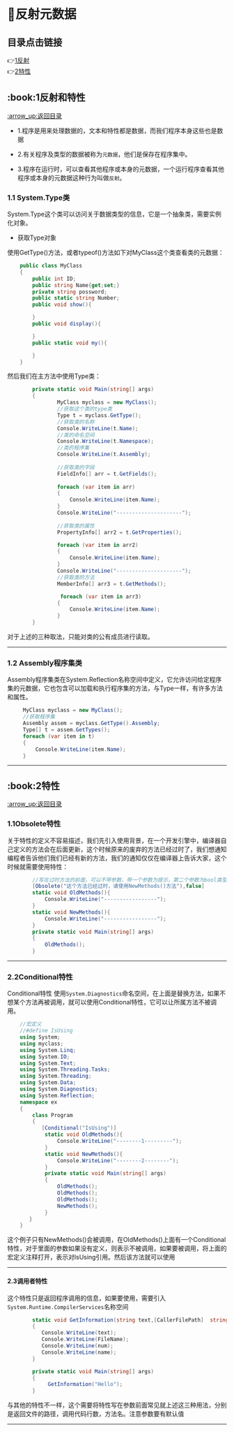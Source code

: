 # :file_folder:反射元数据
<p id="title"></p>

## 目录点击链接
:point_right:<a href="#one" >1反射<a><br>
:point_right:<a href="#two" >2特性<a><br>

<h2 id = "one">:book:1反射和特性</h2>
<a href="#title">:arrow_up:返回目录</a>
    
* 1.程序是用来处理数据的，文本和特性都是数据，而我们程序本身这些也是数据

* 2.有关程序及类型的数据被称为`元数据`，他们是保存在程序集中。

* 3.程序在运行时，可以查看其他程序或本身的元数据，一个运行程序查看其他程序或本身的元数据这种行为叫做`反射`。

### 1.1  System.Type类 ###

System.Type这个类可以访问关于数据类型的信息，它是一个抽象类，需要实例化对象。

* 获取Type对象

使用GetType()方法，或者typeof()方法如下对MyClass这个类查看类的元数据：

```C#
    public class MyClass
    {
        public int ID;
        public string Name{get;set;}
        private string possword;
        public static string Number;
        public void show(){

        }
        public void display(){

        }
        public static void my(){

        }
    }
```

然后我们在主方法中使用Type类：

```C#
        private static void Main(string[] args)
        {         
                MyClass myclass = new MyClass();
                //获取这个类的type类
                Type t = myclass.GetType();
                //获取类的名称 
                Console.WriteLine(t.Name);
                //类的命名空间
                Console.WriteLine(t.Namespace);
                //类的程序集
                Console.WriteLine(t.Assembly);
                
                //获取类的字段
                FieldInfo[] arr = t.GetFields();
                
                foreach (var item in arr)
                {
                    Console.WriteLine(item.Name);
                }
                Console.WriteLine("---------------------");
                
                //获取类的属性
                PropertyInfo[] arr2 = t.GetProperties();

                foreach (var item in arr2)
                {
                    Console.WriteLine(item.Name);
                }
                Console.WriteLine("---------------------");
                //获取类的方法
                MemberInfo[] arr3 = t.GetMethods();

                 foreach (var item in arr3)
                {
                    Console.WriteLine(item.Name);
                } 
        }
 ```
 
 对于上述的三种取法，只能对类的公有成员进行读取。
 ****
 
### 1.2 Assembly程序集类 ###
 
Assembly程序集类在System.Reflection名称空间中定义，它允许访问给定程序集的元数据，它也包含可以加载和执行程序集的方法，与Type一样，有许多方法和属性。

```C#
     MyClass myclass = new MyClass();
     //获取程序集
     Assembly assem = myclass.GetType().Assembly;
     Type[] t = assem.GetTypes();
     foreach (var item in t)
     {
         Console.WriteLine(item.Name);
     }
```

****
<h2 id = "two">:book:2特性</h2>
<a href="#title">:arrow_up:返回目录</a>

### 1.1Obsolete特性 ###

关于特性的定义不容易描述，我们先引入使用背景，在一个开发引擎中，编译器自己定义的方法会在后面更新，这个时候原来的废弃的方法已经过时了，我们想通知编程者告诉他们我们已经有新的方法，我们的通知仅仅在编译器上告诉大家，这个时候就需要使用特性：

```C#
        //写在过时方法的前面，可以不带参数，带一个参数为提示，第二个参数为bool类型，代表是否标志错误,true代表错误不能使用，false只是警告可以使用这个方法，参数可有可无.
        [Obsolete("这个方法已经过时，请使用NewMethods()方法"),false]
        static void OldMethods(){
            Console.WriteLine("-----------------");
        }
        static void NewMethods(){
            Console.WriteLine("-----------------");
        }
        private static void Main(string[] args)
        {         
            OldMethods();
        }
```

****


### 2.2Conditional特性 ###

Conditional特性 使用`System.Diagnostics`命名空间，在上面是替换方法，如果不想某个方法再被调用，就可以使用Conditional特性，它可以让所属方法不被调用。

```C#
    //宏定义
    //#define IsUsing
    using System;
    using myclass;
    using System.Linq;
    using System.IO;
    using System.Text;
    using System.Threading.Tasks;
    using System.Threading;
    using System.Data;
    using System.Diagnostics;
    using System.Reflection;
    namespace ex
    {
        class Program
        {   
           [Conditional("IsUsing")]
            static void OldMethods(){
                Console.WriteLine("--------1---------");
            }
            static void NewMethods(){
                Console.WriteLine("--------2--------");
            }
            private static void Main(string[] args)
            {            
                OldMethods();
                OldMethods();
                OldMethods();
                NewMethods();
            }
       }
    }  
```

这个例子只有NewMethods()会被调用，在OldMethods()上面有一个Conditional特性，对于里面的参数如果没有定义，则表示不被调用，如果要被调用，将上面的宏定义注释打开，表示对IsUsing引用。然后该方法就可以使用

****

#### 2.3调用者特性 ####

这个特性只是返回程序调用的信息，如果要使用，需要引入`System.Runtime.CompilerServices`名称空间

```C#
        static void GetInformation(string text,[CallerFilePath]  string FileName="",[CallerLineNumber] int num=0,[CallerMemberName] string name ="" )
        {
           Console.WriteLine(text);
           Console.WriteLine(FileName);
           Console.WriteLine(num);
           Console.WriteLine(name);
        }

        private static void Main(string[] args)
        {            
             GetInformation("Hello");       
        }
```
与其他的特性不一样，这个需要将特性写在参数前面常见就上述这三种用法，分别是返回文件的路径，调用代码行数，方法名。注意参数要有默认值

****
